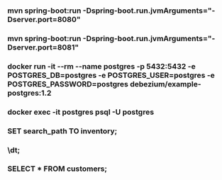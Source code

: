 ### mvn spring-boot:run -Dspring-boot.run.jvmArguments="-Dserver.port=8080"
### mvn spring-boot:run -Dspring-boot.run.jvmArguments="-Dserver.port=8081"
### docker run -it --rm --name postgres -p 5432:5432 -e POSTGRES_DB=postgres -e POSTGRES_USER=postgres -e POSTGRES_PASSWORD=postgres debezium/example-postgres:1.2
### docker exec -it postgres psql -U postgres
### SET search_path TO inventory;
### \dt;
### SELECT * FROM customers;
